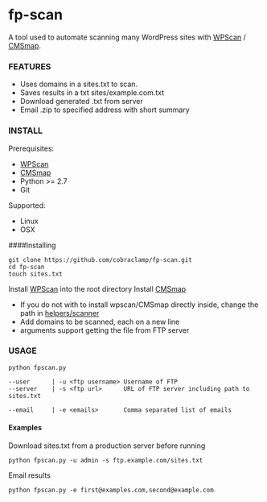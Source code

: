 # fp-scan
A tool used to automate scanning many WordPress sites with [WPScan](http://wpscan.org/) / [CMSmap](https://github.com/Dionach/CMSmap).

### FEATURES
- Uses domains in a sites.txt to scan.
- Saves results in a txt sites/example.com.txt
- Download generated .txt from server
- Email .zip to specified address with short summary


### INSTALL

Prerequisites:
- [WPScan](http://wpscan.org/)
- [CMSmap](https://github.com/Dionach/CMSmap)
- Python >= 2.7
- Git

Supported:
- Linux
- OSX

####Installing

    git clone https://github.com/cobraclamp/fp-scan.git
    cd fp-scan
    touch sites.txt

Install [WPScan](http://wpscan.org/) into the root directory
Install [CMSmap](https://github.com/Dionach/CMSmap)
* If you do not with to install wpscan/CMSmap directly inside, change the path in [helpers/scanner](https://github.com/cobraclamp/fp-scan/blob/master/fpscan_helpers/scanner.py#L14)
* Add domains to be scanned, each on a new line
* arguments support getting the file from FTP server

### USAGE

`python fpscan.py`

    --user      | -u <ftp username> Username of FTP
    --server    | -s <ftp url>      URL of FTP server including path to sites.txt

    --email     | -e <emails>       Comma separated list of emails

#### Examples

Download sites.txt from a production server before running

`python fpscan.py -u admin -s ftp.example.com/sites.txt`

Email results

`python fpscan.py -e first@examples.com,second@example.com`
